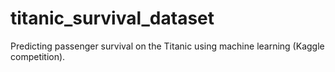 # titanic_survival_dataset
 Predicting passenger survival on the Titanic using machine learning (Kaggle competition).
